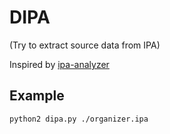 # DIPA
(Try to extract source data from IPA)

Inspired by [ipa-analyzer](https://github.com/CsabaSzabo/ipa_analyzer)

## Example

```
python2 dipa.py ./organizer.ipa
```
